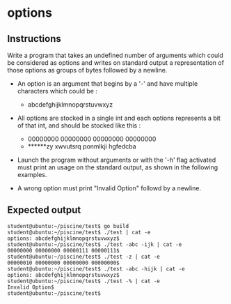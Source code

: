 # options

## Instructions

Write a program that takes an undefined number of arguments which could be considered as options and writes on standard output a representation of those options as groups of bytes followed by a newline.

- An option is an argument that begins by a '-' and have multiple characters which could be :
	- abcdefghijklmnopqrstuvwxyz

- All options are stocked in a single int and each options represents a bit of that int, and should be stocked like this :

	- 00000000 00000000 00000000 00000000
	- ******zy xwvutsrq ponmlkji hgfedcba

- Launch the program without arguments or with the '-h' flag activated must print an usage on the standard output, as shown in the following examples.

- A wrong option must print "Invalid Option" followd by a newline.

## Expected output

```console
student@ubuntu:~/piscine/test$ go build
student@ubuntu:~/piscine/test$ ./test | cat -e
options: abcdefghijklmnopqrstuvwxyz$
student@ubuntu:~/piscine/test$ ./test -abc -ijk | cat -e
00000000 00000000 00000111 00000111$
student@ubuntu:~/piscine/test$ ./test -z | cat -e
00000010 00000000 00000000 00000000$
student@ubuntu:~/piscine/test$ ./test -abc -hijk | cat -e
options: abcdefghijklmnopqrstuvwxyz$
student@ubuntu:~/piscine/test$ ./test -% | cat -e
Invalid Option$
student@ubuntu:~/piscine/test$
```